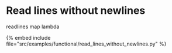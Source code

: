 # Read lines without newlines

readlines
map
lambda

{% embed include file="src/examples/functional/read_lines_without_newlines.py" %}



